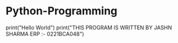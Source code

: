 # Python-Programming
print("Hello World")
print("THIS PROGRAM IS WRITTEN BY JASHN SHARMA ERP :- 0221BCA048")
